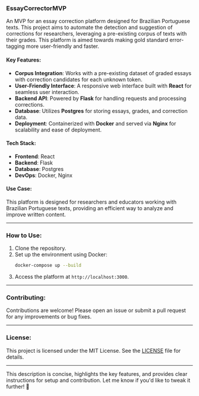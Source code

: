 ### **EssayCorrectorMVP**
An MVP for an essay correction platform designed for Brazilian Portuguese texts. This project aims to automate the detection and suggestion of corrections for researchers, leveraging a pre-existing corpus of texts with their grades. This platform is aimed towards making gold standard error-tagging more user-friendly and faster.

#### **Key Features**:
- **Corpus Integration**: Works with a pre-existing dataset of graded essays with correction candidates for each unknown token.
- **User-Friendly Interface**: A responsive web interface built with **React** for seamless user interaction.
- **Backend API**: Powered by **Flask** for handling requests and processing corrections.
- **Database**: Utilizes **Postgres** for storing essays, grades, and correction data.
- **Deployment**: Containerized with **Docker** and served via **Nginx** for scalability and ease of deployment.

#### **Tech Stack**:
- **Frontend**: React
- **Backend**: Flask
- **Database**: Postgres
- **DevOps**: Docker, Nginx

#### **Use Case**:
This platform is designed for researchers and educators working with Brazilian Portuguese texts, providing an efficient way to analyze and improve written content.

---

### **How to Use**:
1. Clone the repository.
2. Set up the environment using Docker:
   ```bash
   docker-compose up --build
   ```
3. Access the platform at `http://localhost:3000`.

---

### **Contributing**:
Contributions are welcome! Please open an issue or submit a pull request for any improvements or bug fixes.

---

### **License**:
This project is licensed under the MIT License. See the [LICENSE](LICENSE) file for details.

---

This description is concise, highlights the key features, and provides clear instructions for setup and contribution. Let me know if you'd like to tweak it further! 🚀
